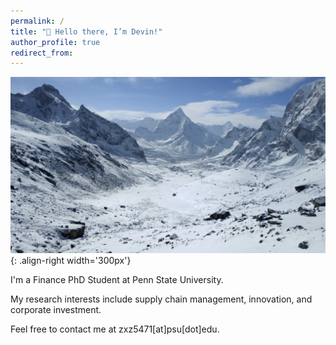 ```yaml
---
permalink: /
title: "👋 Hello there, I’m Devin!"
author_profile: true
redirect_from: 
---
```


![mountains](/images/mountain.png){: .align-right width='300px'}

I'm a Finance PhD Student at Penn State University. 

My research interests include supply chain management, innovation, and corporate investment. 

Feel free to contact me at zxz5471[at]psu[dot]edu.


<br><br><br>

